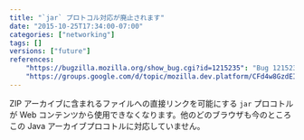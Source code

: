 ```yaml
---
title: "`jar` プロトコル対応が廃止されます"
date: "2015-10-25T17:34:00-07:00"
categories: ["networking"]
tags: []
versions: ["future"]
references:
    "https://bugzilla.mozilla.org/show_bug.cgi?id=1215235": "Bug 1215235 - Drop support for jar: URIs by default"
    "https://groups.google.com/d/topic/mozilla.dev.platform/CFd4w8GzdEI/discussion": "Intent to unship: jar: URIs from content"
---
```

ZIP アーカイブに含まれるファイルへの直接リンクを可能にする `jar` プロコトルが Web コンテンツから使用できなくなります。他のどのブラウザも今のところこの Java アーカイブプロコトルに対応していません。
